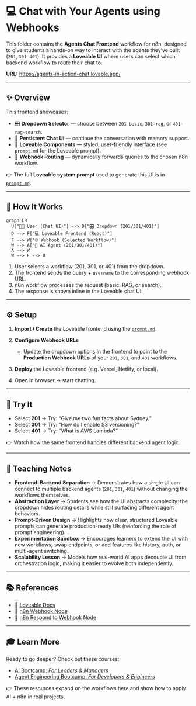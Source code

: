 # 💻 Chat with Your Agents using Webhooks 

This folder contains the **Agents Chat Frontend** workflow for n8n, designed to give students a hands-on way to interact with the agents they’ve built (`201`, `301`, `401`).
It provides a **Loveable UI** where users can select which backend workflow to route their chat to.

**URL:** https://agents-in-action-chat.lovable.app/

---

## ✨ Overview

This frontend showcases:

- 🎛 **Dropdown Selector** — choose between `201-basic`, `301-rag`, or `401-rag-search`.
- 💬 **Persistent Chat UI** — continue the conversation with memory support.
- 🎨 **Loveable Components** — styled, user-friendly interface (see `prompt.md` for the Loveable prompt).
- 🔌 **Webhook Routing** — dynamically forwards queries to the chosen n8n workflow.

👉 The full **Loveable system prompt** used to generate this UI is in [`prompt.md`](./prompt.md).

---

## 🔄 How It Works

```mermaid
graph LR
  U["👩‍💻 User (Chat UI)"] --> D["🎛 Dropdown (201/301/401)"]
  D --> F["💻 Loveable Frontend (React)"]
  F --> W["🌐 Webhook (Selected Workflow)"]
  W --> A["🧠 AI Agent (201/301/401)"]
  A --> W
  W --> F --> U
```

1. User selects a workflow (201, 301, or 401) from the dropdown.
2. The frontend sends the query + `username` to the corresponding webhook URL.
3. n8n workflow processes the request (basic, RAG, or search).
4. The response is shown inline in the Loveable chat UI.

---

## ⚙️ Setup

1. **Import / Create** the Loveable frontend using the [`prompt.md`](./prompt.md).
2. **Configure Webhook URLs**

   - Update the dropdown options in the frontend to point to the **Production Webhook URLs** of your `201`, `301`, and `401` workflows.

3. **Deploy** the Loveable frontend (e.g. Vercel, Netlify, or local).
4. Open in browser → start chatting.

---

## 🧪 Try It

- Select **201** → Try: “Give me two fun facts about Sydney.”
- Select **301** → Try: “How do I enable S3 versioning?”
- Select **401** → Try: “What is AWS Lambda?”

👉 Watch how the same frontend handles different backend agent logic.

---

## 🧠 Teaching Notes

- **Frontend–Backend Separation** → Demonstrates how a single UI can connect to multiple backend agents (`201`, `301`, `401`) without changing the workflows themselves.
- **Abstraction Layer** → Students see how the UI abstracts complexity: the dropdown hides routing details while still surfacing different agent behaviors.
- **Prompt-Driven Design** → Highlights how clear, structured Loveable prompts can generate production-ready UIs (reinforcing the role of prompt engineering).
- **Experimentation Sandbox** → Encourages learners to extend the UI with new workflows, swap endpoints, or add features like history, auth, or multi-agent switching.
- **Scalability Lesson** → Models how real-world AI apps decouple UI from orchestration logic, making it easier to evolve both independently.

---

## 📚 References

- 📖 [Loveable Docs](https://docs.loveable.dev/)
- 📖 [n8n Webhook Node](https://docs.n8n.io/integrations/builtin/core-nodes/n8n-nodes-base.webhook/)
- 📖 [n8n Respond to Webhook Node](https://docs.n8n.io/integrations/builtin/core-nodes/n8n-nodes-base.respondtowebhook/)

---

## 🎓 Learn More

Ready to go deeper?
Check out these courses:

- [AI Bootcamp: _For Leaders & Managers_](https://maven.com/boring-bot/ml-system-design?promoCode=201OFF)
- [Agent Engineering Bootcamp: _For Developers & Engineers_](https://maven.com/boring-bot/advanced-llm?promoCode=200OFF)

👉 These resources expand on the workflows here and show how to apply AI + n8n in real projects.
